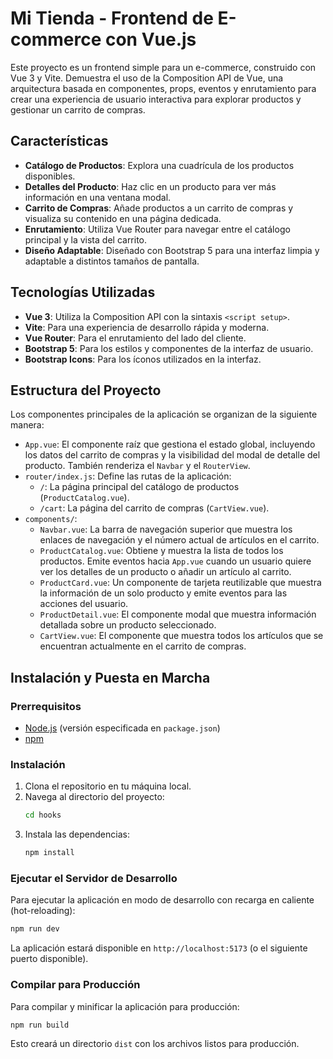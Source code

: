 # Mi Tienda - Frontend de E-commerce con Vue.js

Este proyecto es un frontend simple para un e-commerce, construido con Vue 3 y Vite. Demuestra el uso de la Composition API de Vue, una arquitectura basada en componentes, props, eventos y enrutamiento para crear una experiencia de usuario interactiva para explorar productos y gestionar un carrito de compras.

## Características

- **Catálogo de Productos**: Explora una cuadrícula de los productos disponibles.
- **Detalles del Producto**: Haz clic en un producto para ver más información en una ventana modal.
- **Carrito de Compras**: Añade productos a un carrito de compras y visualiza su contenido en una página dedicada.
- **Enrutamiento**: Utiliza Vue Router para navegar entre el catálogo principal y la vista del carrito.
- **Diseño Adaptable**: Diseñado con Bootstrap 5 para una interfaz limpia y adaptable a distintos tamaños de pantalla.

## Tecnologías Utilizadas

- **Vue 3**: Utiliza la Composition API con la sintaxis `<script setup>`.
- **Vite**: Para una experiencia de desarrollo rápida y moderna.
- **Vue Router**: Para el enrutamiento del lado del cliente.
- **Bootstrap 5**: Para los estilos y componentes de la interfaz de usuario.
- **Bootstrap Icons**: Para los íconos utilizados en la interfaz.

## Estructura del Proyecto

Los componentes principales de la aplicación se organizan de la siguiente manera:

- `App.vue`: El componente raíz que gestiona el estado global, incluyendo los datos del carrito de compras y la visibilidad del modal de detalle del producto. También renderiza el `Navbar` y el `RouterView`.
- `router/index.js`: Define las rutas de la aplicación:
  - `/`: La página principal del catálogo de productos (`ProductCatalog.vue`).
  - `/cart`: La página del carrito de compras (`CartView.vue`).
- `components/`:
  - `Navbar.vue`: La barra de navegación superior que muestra los enlaces de navegación y el número actual de artículos en el carrito.
  - `ProductCatalog.vue`: Obtiene y muestra la lista de todos los productos. Emite eventos hacia `App.vue` cuando un usuario quiere ver los detalles de un producto o añadir un artículo al carrito.
  - `ProductCard.vue`: Un componente de tarjeta reutilizable que muestra la información de un solo producto y emite eventos para las acciones del usuario.
  - `ProductDetail.vue`: El componente modal que muestra información detallada sobre un producto seleccionado.
  - `CartView.vue`: El componente que muestra todos los artículos que se encuentran actualmente en el carrito de compras.

## Instalación y Puesta en Marcha

### Prerrequisitos

- [Node.js](https://nodejs.org/) (versión especificada en `package.json`)
- [npm](https://www.npmjs.com/)

### Instalación

1.  Clona el repositorio en tu máquina local.
2.  Navega al directorio del proyecto:
    ```sh
    cd hooks
    ```
3.  Instala las dependencias:
    ```sh
    npm install
    ```

### Ejecutar el Servidor de Desarrollo

Para ejecutar la aplicación en modo de desarrollo con recarga en caliente (hot-reloading):

```sh
npm run dev
```

La aplicación estará disponible en `http://localhost:5173` (o el siguiente puerto disponible).

### Compilar para Producción

Para compilar y minificar la aplicación para producción:

```sh
npm run build
```

Esto creará un directorio `dist` con los archivos listos para producción.